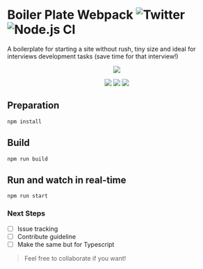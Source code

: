 # Boiler Plate Webpack ![Twitter](https://img.shields.io/twitter/url?url=https%3A%2F%2Fgithub.com%2FWarkanlock%2Fboiler-plate-webpack) ![Node.js CI](https://github.com/Warkanlock/boiler-plate-webpack/workflows/Node.js%20CI/badge.svg?branch=master)
A boilerplate for starting a site without rush, tiny size and ideal for interviews development tasks (save time for that interview!)

<p align="center"><img src="https://imgshare.io/images/2020/05/23/default.md.png"/></p>  
<p align="center"><img src="https://img.shields.io/badge/license-MIT-blue.svg"/> <img src="https://img.shields.io/github/issues/Warkanlock/boiler-plate-webpack"/> <img src="https://img.shields.io/github/repo-size/warkanlock/boiler-plate-webpack"/></p>

## Preparation

``` npm install ```

## Build

``` npm run build ```

## Run and watch in real-time

``` npm run start ```

### Next Steps

- [ ] Issue tracking
- [ ] Contribute guideline
- [ ] Make the same but for Typescript

> Feel free to collaborate if you want! 
